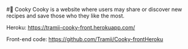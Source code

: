 #:fork_and_knife: Cooky 
Cooky is a website where users may share or discover new recipes and save those who they like the most.

Heroku: https://tramii-cooky-front.herokuapp.com/

Front-end code: https://github.com/Tramii/Cooky-frontHeroku
